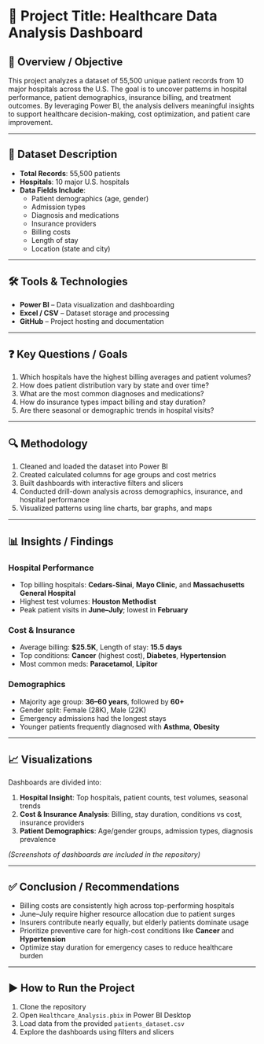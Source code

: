 # 🏥 Project Title: Healthcare Data Analysis Dashboard

## 📌 Overview / Objective

This project analyzes a dataset of 55,500 unique patient records from 10 major hospitals across the U.S. The goal is to uncover patterns in hospital performance, patient demographics, insurance billing, and treatment outcomes. By leveraging Power BI, the analysis delivers meaningful insights to support healthcare decision-making, cost optimization, and patient care improvement.

---

## 📂 Dataset Description

- **Total Records**: 55,500 patients  
- **Hospitals**: 10 major U.S. hospitals  
- **Data Fields Include**:
  - Patient demographics (age, gender)
  - Admission types
  - Diagnosis and medications
  - Insurance providers
  - Billing costs
  - Length of stay
  - Location (state and city)

---

## 🛠️ Tools & Technologies

- **Power BI** – Data visualization and dashboarding  
- **Excel / CSV** – Dataset storage and processing  
- **GitHub** – Project hosting and documentation

---

## ❓ Key Questions / Goals

1. Which hospitals have the highest billing averages and patient volumes?
2. How does patient distribution vary by state and over time?
3. What are the most common diagnoses and medications?
4. How do insurance types impact billing and stay duration?
5. Are there seasonal or demographic trends in hospital visits?

---

## 🔍 Methodology

1. Cleaned and loaded the dataset into Power BI  
2. Created calculated columns for age groups and cost metrics  
3. Built dashboards with interactive filters and slicers  
4. Conducted drill-down analysis across demographics, insurance, and hospital performance  
5. Visualized patterns using line charts, bar graphs, and maps

---

## 📊 Insights / Findings

### Hospital Performance
- Top billing hospitals: **Cedars-Sinai**, **Mayo Clinic**, and **Massachusetts General Hospital**
- Highest test volumes: **Houston Methodist**
- Peak patient visits in **June–July**; lowest in **February**

### Cost & Insurance
- Average billing: **$25.5K**, Length of stay: **15.5 days**
- Top conditions: **Cancer** (highest cost), **Diabetes**, **Hypertension**
- Most common meds: **Paracetamol**, **Lipitor**

### Demographics
- Majority age group: **36–60 years**, followed by **60+**
- Gender split: Female (28K), Male (22K)
- Emergency admissions had the longest stays
- Younger patients frequently diagnosed with **Asthma**, **Obesity**

---

## 📈 Visualizations

Dashboards are divided into:

1. **Hospital Insight**: Top hospitals, patient counts, test volumes, seasonal trends
2. **Cost & Insurance Analysis**: Billing, stay duration, conditions vs cost, insurance providers
3. **Patient Demographics**: Age/gender groups, admission types, diagnosis prevalence

*(Screenshots of dashboards are included in the repository)*

---

## ✅ Conclusion / Recommendations

- Billing costs are consistently high across top-performing hospitals
- June–July require higher resource allocation due to patient surges
- Insurers contribute nearly equally, but elderly patients dominate usage
- Prioritize preventive care for high-cost conditions like **Cancer** and **Hypertension**
- Optimize stay duration for emergency cases to reduce healthcare burden

---

## ▶️ How to Run the Project

1. Clone the repository  
2. Open `Healthcare_Analysis.pbix` in Power BI Desktop  
3. Load data from the provided `patients_dataset.csv`  
4. Explore the dashboards using filters and slicers


